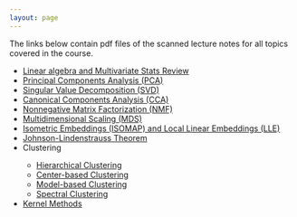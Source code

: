 ```yaml
---
layout: page
---
```


The links below contain pdf files of the scanned lecture notes for all topics covered in the course. 
  
<ul>
<li> <a href="Linear\ Algebra\ and \ Multivariate\ Stats\ Review.pdf"> Linear algebra and Multivariate Stats Review </a></li>
<li> <a href="../Lecture_Notes/Handwritten/PCA.pdf" target="_blank"> Principal Components Analysis (PCA) </a> </li>
<li> <a href="../Lecture_Notes/Handwritten/SVD.pdf" target="_blank"> Singular Value Decomposition (SVD) </a> </li>
<li> <a href="../Lecture_Notes/Handwritten/CCA.pdf" target="_blank"> Canonical Components Analysis (CCA) </a> </li>
<li> <a href="../Lecture_Notes/Handwritten/NMF.pdf" target="_blank"> Nonnegative Matrix Factorization (NMF)</a> </li>
<li> <a href="../Lecture_Notes/Handwritten/MDS.pdf" target="_blank"> Multidimensional Scaling (MDS) </a> </li>
<li> <a href="../Lecture_Notes/Handwritten/ISOMAP_and_LLE.pdf" target="_blank"> Isometric Embeddings (ISOMAP) and Local Linear Embeddings (LLE) </a> </li>
<li> <a href="../Lecture_Notes/Handwritten/Johnson_Lindenstrauss" target="_blank"> Johnson-Lindenstrauss Theorem </a> </li>
<li> Clustering </li>
  <ul>
  <li> <a href="../Lecture_Notes/Handwritten/Hierarchical_Clustering.pdf" target="_blank"> Hierarchical Clustering </a> </li>
  <li> <a href="../Lecture_Notes/Handwritten/Center-based_Clustering.pdf" target="_blank"> Center-based Clustering </a> </li>
  <li> <a href="../Lecture_Notes/Handwritten/Model-based_Clustering.pdf" target="_blank"> Model-based Clustering </a> </li>
  <li> <a href="../Lecture_Notes/Handwritten/Spectral_Clustering.pdf" target="_blank"> Spectral Clustering </a> </li>
  </ul>
<li> <a href="../Lecture_Notes/Handwritten/Kernel_Methods.pdf" target="_blank"> Kernel Methods </a></li>
</ul>

